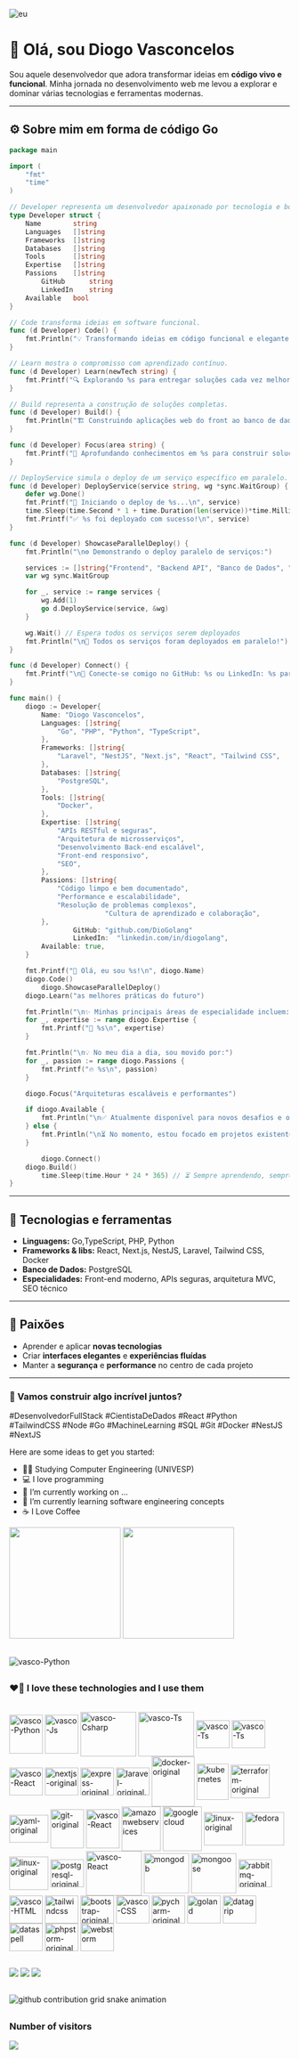 ![eu](https://raw.githubusercontent.com/diogolang/diogolang/main/eu.jpg)

# 👋 Olá, sou Diogo Vasconcelos

Sou aquele desenvolvedor que adora transformar ideias em **código vivo e funcional**. Minha jornada no desenvolvimento web me levou a explorar e dominar várias tecnologias e ferramentas modernas.

---

## ⚙️ Sobre mim em forma de código Go

```go
package main

import (
	"fmt"
	"time"
)

// Developer representa um desenvolvedor apaixonado por tecnologia e boas práticas.
type Developer struct {
	Name        string
	Languages   []string
	Frameworks  []string
	Databases   []string
	Tools       []string
	Expertise   []string
	Passions    []string
        GitHub      string
        LinkedIn    string
	Available   bool
}

// Code transforma ideias em software funcional.
func (d Developer) Code() {
	fmt.Println("💡 Transformando ideias em código funcional e elegante.")
}

// Learn mostra o compromisso com aprendizado contínuo.
func (d Developer) Learn(newTech string) {
	fmt.Printf("🔍 Explorando %s para entregar soluções cada vez melhores.\n", newTech)
}

// Build representa a construção de soluções completas.
func (d Developer) Build() {
	fmt.Println("🏗️ Construindo aplicações web do front ao banco de dados.")
}

func (d Developer) Focus(area string) {
	fmt.Printf("🔭 Aprofundando conhecimentos em %s para construir soluções de alta qualidade.\n", area)
}

// DeployService simula o deploy de um serviço específico em paralelo.
func (d Developer) DeployService(service string, wg *sync.WaitGroup) {
	defer wg.Done()
	fmt.Printf("🚀 Iniciando o deploy de %s...\n", service)
	time.Sleep(time.Second * 1 + time.Duration(len(service))*time.Millisecond*200) // Simula tempo de deploy variável
	fmt.Printf("✅ %s foi deployado com sucesso!\n", service)
}

func (d Developer) ShowcaseParallelDeploy() {
	fmt.Println("\n⚙️ Demonstrando o deploy paralelo de serviços:")

	services := []string{"Frontend", "Backend API", "Banco de Dados", "Serviços de Cache"}
	var wg sync.WaitGroup

	for _, service := range services {
		wg.Add(1)
		go d.DeployService(service, &wg)
	}

	wg.Wait() // Espera todos os serviços serem deployados
	fmt.Println("\n🎉 Todos os serviços foram deployados em paralelo!")
}

func (d Developer) Connect() {
	fmt.Printf("\n🤝 Conecte-se comigo no GitHub: %s ou LinkedIn: %s para explorarmos juntos o futuro da tecnologia!\n", d.GitHub, d.LinkedIn)
}

func main() {
	diogo := Developer{
		Name: "Diogo Vasconcelos",
		Languages: []string{
			"Go", "PHP", "Python", "TypeScript",
		},
		Frameworks: []string{
			"Laravel", "NestJS", "Next.js", "React", "Tailwind CSS",
		},
		Databases: []string{
			"PostgreSQL",
		},
		Tools: []string{
			"Docker",
		},
		Expertise: []string{
			"APIs RESTful e seguras",
			"Arquitetura de microsserviços",
			"Desenvolvimento Back-end escalável",
			"Front-end responsivo",
			"SEO",
		},
		Passions: []string{
			"Código limpo e bem documentado",
			"Performance e escalabilidade",
			"Resolução de problemas complexos",
                        "Cultura de aprendizado e colaboração",
		},
                GitHub: "github.com/DioGolang"
                LinkedIn:  "linkedin.com/in/diogolang",
		Available: true,
	}

	fmt.Printf("👋 Olá, eu sou %s!\n", diogo.Name)
	diogo.Code()
        diogo.ShowcaseParallelDeploy()
	diogo.Learn("as melhores práticas do futuro")

	fmt.Println("\n✨ Minhas principais áreas de especialidade incluem:")
	for _, expertise := range diogo.Expertise {
		fmt.Printf("🚀 %s\n", expertise)
	}

	fmt.Println("\n💡 No meu dia a dia, sou movido por:")
	for _, passion := range diogo.Passions {
		fmt.Printf("🔥 %s\n", passion)
	}

	diogo.Focus("Arquiteturas escaláveis e performantes")

	if diogo.Available {
		fmt.Println("\n✅ Atualmente disponível para novos desafios e oportunidades!")
	} else {
		fmt.Println("\n⏳ No momento, estou focado em projetos existentes, mas aberto a conversas futuras.")
	}

        diogo.Connect()
	diogo.Build()
        time.Sleep(time.Hour * 24 * 365) // ⏳ Sempre aprendendo, sempre evoluindo...
}
```

---

## 🚀 Tecnologias e ferramentas

* **Linguagens:** Go,TypeScript, PHP, Python
* **Frameworks & libs:** React, Next.js, NestJS, Laravel, Tailwind CSS, Docker
* **Banco de Dados:** PostgreSQL
* **Especialidades:** Front-end moderno, APIs seguras, arquitetura MVC, SEO técnico

---

## 🌟 Paixões

* Aprender e aplicar **novas tecnologias**
* Criar **interfaces elegantes** e **experiências fluídas**
* Manter a **segurança** e **performance** no centro de cada projeto

---

### 🤝 Vamos construir algo incrível juntos?

#DesenvolvedorFullStack #CientistaDeDados #React #Python #TailwindCSS #Node #Go #MachineLearning #SQL #Git #Docker #NestJS #NextJS

Here are some ideas to get you started:

- 👨‍🎓 Studying Computer Engineering (UNIVESP)
- 💻 I love programming
- 🔭 I’m currently working on ...
- 📕 I’m currently learning software engineering concepts
- ☕ I Love Coffee


<div style="display: inline_block">
    <img height=200  src="https://github-readme-stats.vercel.app/api/top-langs/?username=diogolang&layout=compact&theme=dracula&langs_count=10">
    <img height=200  src="https://github-readme-streak-stats.herokuapp.com/?user=diogolang&theme=dracula&hide_border=false">
</div>

 <!-- img height=200  src="https://github-readme-stats.vercel.app/api?username=diogolang&show_icons=true&theme=dracula" -->
   
##

<img align="center" alt="vasco-Python" src="https://repository-images.githubusercontent.com/521515652/d0a2676e-2a17-4ad1-8e2d-54dc08db0db7">

##
### ❤️‍🔥 I love these technologies and I use them 
<div style="display: inline_block">    
  <br>
<img align="center" alt="vasco-Python" height="70" width="60" src="https://raw.githubusercontent.com/devicons/devicon/master/icons/python/python-original.svg">
<img align="center" alt="vasco-Js" height="70" width="60" src="https://raw.githubusercontent.com/devicons/devicon/master/icons/go/go-original.svg">
<img align="center" alt="vasco-Csharp" height="80" width="100" src="https://raw.githubusercontent.com/devicons/devicon/master/icons/php/php-original.svg">
<img align="center" alt="vasco-Ts" height="80" width="100"src="https://raw.githubusercontent.com/devicons/devicon/master/icons/nodejs/nodejs-original-wordmark.svg">
<img align="center" alt="vasco-Ts" height="50" width="60"src="https://raw.githubusercontent.com/devicons/devicon/master/icons/typescript/typescript-plain.svg">
<img align="center" alt="vasco-Ts" height="50" width="60"src="https://raw.githubusercontent.com/devicons/devicon/master/icons/javascript/javascript-original.svg">
<img align="center" alt="vasco-React" height="50" width="60" src="https://raw.githubusercontent.com/devicons/devicon/master/icons/nestjs/nestjs-original.svg">
<img align="center" alt="nextjs-original" height="50" width="60" src="https://raw.githubusercontent.com/devicons/devicon/master/icons/nextjs/nextjs-original.svg">
<img align="center" alt="express-original" height="50" width="60" src="https://raw.githubusercontent.com/devicons/devicon/master/icons/express/express-original.svg">
<img align="center" alt="laravel-original." height="50" width="60" src="https://raw.githubusercontent.com/devicons/devicon/master/icons/laravel/laravel-original.svg">
<!--img align="center" alt="react-original" height="50" width="60" src="https://raw.githubusercontent.com/devicons/devicon/master/icons/react/react-original.svg" -->
<img align="center" alt="docker-original" height="90" width="77" src="https://raw.githubusercontent.com/devicons/devicon/master/icons/docker/docker-original.svg">
<img align="center" alt="kubernetes" height="65" width="57" src="https://cdn.jsdelivr.net/gh/devicons/devicon@latest/icons/kubernetes/kubernetes-original.svg" />      
<img  align="center" alt="terraform-original" height="60" width="70" src="https://cdn.jsdelivr.net/gh/devicons/devicon@latest/icons/terraform/terraform-original.svg" />
<img align="center" alt="yaml-original" height="50" width="70" src="https://raw.githubusercontent.com/devicons/devicon/master/icons/yaml/yaml-original.svg">
<img align="center" alt="git-original" height="70" width="60" src="https://raw.githubusercontent.com/devicons/devicon/master/icons/git/git-original.svg">
<img align="center" alt="vasco-React" height="70" width="60" src="https://raw.githubusercontent.com/devicons/devicon/master/icons/github/github-original.svg">
<img align="center" alt="amazonwebservices" height="80" width="70" src="https://raw.githubusercontent.com/devicons/devicon/master/icons/amazonwebservices/amazonwebservices-original-wordmark.svg">
<img align="center" alt="googlecloud" height="80" width="70" src="https://raw.githubusercontent.com/devicons/devicon/master/icons/googlecloud/googlecloud-original.svg">
<img align="center" alt="linux-original" height="60" width="70" src="https://raw.githubusercontent.com/devicons/devicon/master/icons/linux/linux-original.svg">
<img align="center" alt="fedora" height="60" width="70" src="https://cdn.jsdelivr.net/gh/devicons/devicon@latest/icons/fedora/fedora-original.svg" />
<img align="center" alt="linux-original" height="60" width="70" src="https://cdn.jsdelivr.net/gh/devicons/devicon@latest/icons/redhat/redhat-original.svg" />          
<img align="center" alt="postgresql-original" height="50" width="60" src="https://raw.githubusercontent.com/devicons/devicon/master/icons/postgresql/postgresql-original.svg">
<img align="center" alt="vasco-React" height="80" width="100" src="https://raw.githubusercontent.com/devicons/devicon/master/icons/mysql/mysql-original-wordmark.svg">
<img align="center" alt="mongodb" height="72" width="81" src="https://cdn.jsdelivr.net/gh/devicons/devicon@latest/icons/mongodb/mongodb-original.svg" />
<img align="center" alt="mongoose" height="72" width="81" src="https://cdn.jsdelivr.net/gh/devicons/devicon@latest/icons/mongoose/mongoose-original.svg" />      
<img align="center" alt="rabbitmq-original" height="50" width="60" src="https://cdn.jsdelivr.net/gh/devicons/devicon@latest/icons/rabbitmq/rabbitmq-original.svg" />
<img align="center" alt="vasco-HTML" height="50" width="60" src="https://raw.githubusercontent.com/devicons/devicon/master/icons/html5/html5-original.svg">
<img align="center" alt="tailwindcss" height="50" width="60" src="https://raw.githubusercontent.com/devicons/devicon/master/icons/tailwindcss/tailwindcss-original.svg">
<img align="center" alt="bootstrap-original" height="50" width="60" src="https://raw.githubusercontent.com/devicons/devicon/master/icons/bootstrap/bootstrap-original.svg">
<img align="center" alt="vasco-CSS" height="50" width="60" src="https://raw.githubusercontent.com/devicons/devicon/master/icons/css3/css3-original.svg">
<img align="center" alt="pycharm-original" height="50" width="60" src="https://raw.githubusercontent.com/devicons/devicon/master/icons/pycharm/pycharm-original.svg">
<img align="center" alt="goland" height="50" width="60" src="https://raw.githubusercontent.com/devicons/devicon/master/icons/goland/goland-original.svg">
<img align="center" alt="datagrip" height="50" width="60" src="https://raw.githubusercontent.com/devicons/devicon/master/icons/datagrip/datagrip-original.svg">
<img align="center" alt="dataspell" height="50" width="60" src="https://raw.githubusercontent.com/devicons/devicon/master/icons/dataspell/dataspell-original.svg">
<img align="center" alt="phpstorm-original" height="50" width="60" src="https://raw.githubusercontent.com/devicons/devicon/master/icons/phpstorm/phpstorm-original.svg">
<img align="center" alt="webstorm" height="50" width="60" src="https://raw.githubusercontent.com/devicons/devicon/master/icons/webstorm/webstorm-original.svg">

</div>

##
 
<div> 
  
  <a href="https://www.linkedin.com/in/diogolang" target="_blank">
  <img src="https://img.shields.io/badge/-LinkedIn-%230077B5?style=for-the-badge&logo=linkedin&logoColor=white" target="_blank"></a> 
  <a href="#" target="_blank"><img src="https://img.shields.io/badge/-Instagram-%23E4405F?style=for-the-badge&logo=instagram&logoColor=white" target="_blank"></a>
 <a href="https://discord.gg/diogolang" target="_blank"><img src="https://img.shields.io/badge/Discord-7289DA?style=for-the-badge&logo=discord&logoColor=white" target="_blank"></a> 

</div>

##

<picture>
  <source media="(prefers-color-scheme: dark)" srcset="https://raw.githubusercontent.com/devsvasconcelos/devsvasconcelos/output/github-contribution-grid-snake-dark.svg">
  <img alt="github contribution grid snake animation" src="https://raw.githubusercontent.com/devsvasconcelos/devsvasconcelos/output/github-contribution-grid-snake.svg">
</picture>

##
### Number of visitors
<img src="https://profile-counter.glitch.me/%7Bdiogolang%7D/count.svg"></a>


